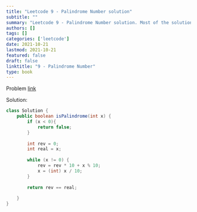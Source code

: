 ```yaml
---
title: "Leetcode 9 - Palindrome Number solution"
subtitle: ""
summary: "Leetcode 9 - Palindrome Number solution. Most of the solutions are written in Python and Javascript, when possible multiple solutions are added."
authors: []
tags: []
categories: ['leetcode']
date: 2021-10-21
lastmod: 2021-10-21
featured: false
draft: false
linktitle: "9 - Palindrome Number"
type: book
---
```

Problem [link](https://leetcode.com/problems/palindrome-number)

Solution:

```java
class Solution {
    public boolean isPalindrome(int x) {
        if (x < 0){
            return false;
        }
        
        int rev = 0;
        int real = x;
            
        while (x != 0) {
            rev = rev * 10 + x % 10;
            x = (int) x / 10;
        }
        
        return rev == real;
        
    }
}
```